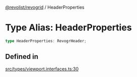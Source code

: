 [@revolist/revogrid](README.md) / HeaderProperties

# Type Alias: HeaderProperties

```ts
type HeaderProperties: RevogrHeader;
```

## Defined in

[src/types/viewport.interfaces.ts:30](https://github.com/revolist/revogrid/blob/97bf2134af01be0f2e3e5ac6768e7a2e7070a947/src/types/viewport.interfaces.ts#L30)
